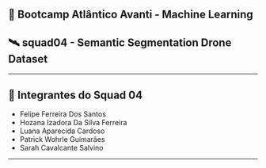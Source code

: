 ## 🚀 Bootcamp Atlântico Avanti - Machine Learning

## 🛰️ squad04 - Semantic Segmentation Drone Dataset

---

## 👥 Integrantes do Squad 04

- Felipe Ferreira Dos Santos  
- Hozana Izadora Da Silva Ferreira  
- Luana Aparecida Cardoso  
- Patrick Wohrle Guimarães  
- Sarah Cavalcante Salvino  

---
